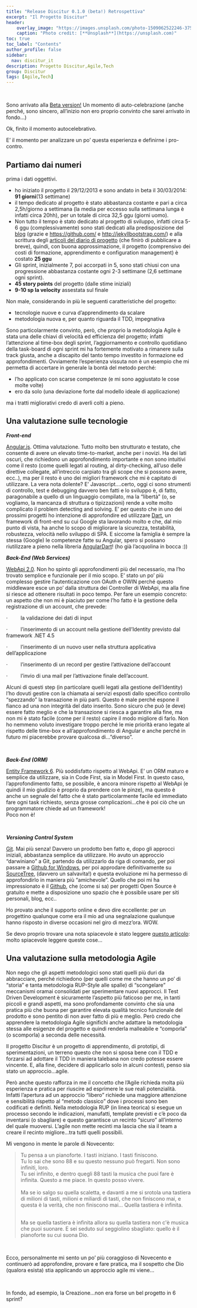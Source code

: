 ```yaml
---
title: "Release Discitur 0.1.0 (beta!) Retrospettiva"
excerpt: "Il Progetto Discitur"
header:
    overlay_image: "https://images.unsplash.com/photo-1509062522246-3755977927d7?auto=format&fit=crop&w=1404&q=80"
    caption: "Photo credit: [**Unsplash**](https://unsplash.com)"
toc: true
toc_label: "Contents"
author_profile: false
sidebar:
  nav: discitur_it
description: Progetto Discitur,Agile,Tech
group: Discitur
tags: [Agile,Tech]
---
```


<!-- Markup JSON-LD generato da Assistente per il markup dei dati strutturati di Google. -->
<script type="application/ld+json">
{
  "@context" : "http://schema.org",
  "@type" : "Article",
  "name" : "Release Discitur 0.1.0 (beta!) Retrospettiva",
  "author" : {
    "@type" : "Person",
    "name" : "William Verdolini"
  },
  "datePublished" : "2014-04-10",
  "articleSection" : [ "Agile","Tech"  ],
  "url" : "http://williamverdolini.github.io/2014/04/10/discitur-beta_retrospective"
}
</script>

 

Sono arrivato alla <a href="https://github.com/williamverdolini/discitur-web/releases/tag/0.1.0" target="_blank">Beta version!</a> Un momento di auto-celebrazione (anche
perché, sono sincero, all’inizio non ero proprio convinto che sarei arrivato in
fondo…)

Ok, finito il momento autocelebrativo.

E’ il momento per analizzare un po’ questa esperienza e definirne i
pro-contro.

## Partiamo dai numeri

prima i dati oggettivi.

- ho iniziato il progetto il 29/12/2013 e sono
     andato in beta il 30/03/2014: **91 giorni**(13 settimane)
- il tempo dedicato al progetto è stato
     abbastanza costante e pari a circa 2,5h/giorno a settimana (la media per
     eccesso sulla settimana lunga è infatti circa 20hh), per un totale di circa
     32,5 ggu (giorni uomo).
- Non tutto il tempo è stato dedicato al
     progetto di sviluppo, infatti circa 5-6 ggu (complessivamente) sono stati
     dedicati alla predisposizione del <a href="http://williamverdolini.github.io/" target="_blank">blog</a> (grazie e <a href="https://github.com/" target="_blank">https://github.com/</a> e <a href="http://jekyllbootstrap.com/" target="_blank">http://jekyllbootstrap.com/</a>) e alla
     scrittura degli <a href="http://williamverdolini.github.io/Discitur.html" target="_blank">articoli del diario di progetto</a> (che finirò di pubblicare a breve), quindi, con
     buona approssimazione, il progetto (comprensivo dei costi di formazione,
     apprendimento e configuration management) è costato **25 ggu**
- Gli sprint, inizialmente 7, poi accorpati in
     5, sono stati chiusi con una progressione abbastanza costante ogni 2-3
     settimane (2,6 settimane ogni sprint).
- **45 story
     points** del progetto (dalle
     stime iniziali) 
- **9-10
     sp la velocity** assestata sul
     finale

Non male, considerando in più le seguenti caratteristiche del progetto:

- tecnologie nuove e curva d’apprendimento da
     scalare
- metodologia nuova e, per quanto riguarda il
     TDD, impegnativa

Sono particolarmente convinto, però, che proprio la metodologia Agile è
stata una delle chiavi di velocità ed efficienza del progetto; infatti
l’attenzione al time-box degli sprint, l’aggiornamento e controllo quotidiano
della task-board di ogni sprint mi ha fortemente motivato a rimanere sulla
track giusta, anche a discapito del tanto tempo investito in formazione ed
approfondimenti. Ovviamente l’esperienza vissuta non è un esempio che mi
permetta di accertare in generale la bontà del metodo perché:

- l’ho applicato con scarse competenze (e mi
     sono aggiustato le cose molte volte)
- ero da solo (una deviazione forte dal modello
     ideale di applicazione)

ma i tratti migliorativi credo di averli colti a pieno.

## Una valutazione sulle tecnologie

**_Front-end_**

<a href="http://angularjs.org/" target="_blank">Angular.js</a>. Ottima valutazione. Tutto molto ben strutturato
e testato, che consente di avere un elevato time-to-market, anche per i novizi.
Ha dei lati oscuri, che richiedono un approfondimento importante e non sono
intuitivi come il resto (come quelli legati al routing, al dirty-checking,
all’uso delle direttive collegate, all’intreccio carpiato tra gli scope che si
possono avere, ecc..), ma per il resto è uno dei migliori framework che mi è
capitato di utilizzare. La vera nota dolente? E’ Javascript….certo, oggi ci
sono strumenti di controllo, test e debugging davvero ben fatti e lo sviluppo
è, di fatto, paragonabile a quello di un linguaggio compilato, ma la “libertà”
(o, se vogliamo, la mancanza di struttura o tipizzazioni) rende a volte molto
complicato il problem detecting and solving. E’ per questo che in uno dei
prossimi progetti ho intenzione di approfondire ed utilizzare <a href="https://www.dartlang.org/" target="_blank">Dart</a>, un framework di front-end su cui
Google sta lavorando molto e che, dal mio punto di vista, ha anche lo scopo di
migliorare la sicurezza, testabilità, robustezza, velocità nello sviluppo di
SPA. E siccome la famiglia è sempre la stessa (Google) le competenze fatte su
Angular, spero si possano riutilizzare a pieno nella libreria <a href="https://angulardart.org/" target="_blank">AngularDart</a>! (ho già l’acquolina in bocca :))

**_Back-End (Web Services)_**

<a href="http://www.asp.net/vnext/overview/aspnet-web-api" target="_blank">WebApi 2.0</a>. Non ho spinto gli approfondimenti più del
necessario, ma l’ho trovato semplice e funzionale per il mio scopo. E’ stato un
po’ più complesso gestire l’autenticazione con OAuth e OWIN perché questo
middleware esce un po’ dalla struttura dei Controller di WebApi, ma alla fine
si riesce ad ottenere risultati in poco tempo. Per fare un esempio concreto: un
aspetto che non mi è piaciuto per come l’ho fatto è la gestione della
registrazione di un account, che prevede:

·        
la
validazione dei dati di input

·        
l’inserimento
di un account nella gestione dell’Identity previsto dal framework .NET 4.5

·        
l’inserimento
di un nuovo user nella struttura applicativa dell’applicazione 

·        
l’inserimento
di un record per gestire l’attivazione dell’account

·        
l’invio di
una mail per l’attivazione finale dell’account. 

Alcuni di questi step (in particolare quelli legati alla gestione dell’Identity)
l’ho dovuti gestire con la chiamata ai servizi esposti dallo specifico
controllo “spezzando” la transazione in più parti. Questo è male perché espone
il fianco ad una non integrità del dato inserito. Sono sicuro che può (e deve)
essere fatto meglio e che la transazione si riesca a garantire alla fine, ma
non mi è stato facile (come per il resto) capire il modo migliore di farlo. Non
ho nemmeno voluto investigare troppo perché le mie priorità erano legate al
rispetto delle time-box e all’approfondimento di Angular e anche perché in
futuro mi piacerebbe provare qualcosa di…”diverso”.

 

**_Back-End (ORM)_**

<a href="http://msdn.microsoft.com/en-us/data/ee712907.aspx" target="_blank">Entity Framework 6</a>. Più soddisfatto rispetto al WebApi. E’ un ORM
maturo e semplice da utilizzare, sia in Code First, sia in Model First. In
questo caso, l’approfondimento fatto, se possibile, è ancora minore rispetto al
WebApi (e quindi il mio giudizio è proprio da prendere con le pinze), ma questo
è anche un segnale del fatto che è stato particolarmente facile ed immediato
fare ogni task richiesto, senza grosse complicazioni…che è poi ciò che un
programmatore chiede ad un framework!<br/>Poco non è!

 

**_Versioning Control System_**

<a href="http://git-scm.com/" target="_blank">Git</a>. Mai più senza! Davvero un prodotto
ben fatto e, dopo gli approcci iniziali, abbastanza semplice da utilizzare. Ho
avuto un approccio “darwiniano” a Git, partendo da utilizzarlo da riga di
comando, per poi passare a <a href="http://git-scm.com/" target="_blank">Github for Windows</a>,
per poi approdare definitivamente su <a href="http://www.sourcetreeapp.com/" target="_blank">SourceTree</a>,
(davvero un salvavita!) e questa evoluzione mi ha permesso di approfondirlo in
maniera più “amichevole”. Quello che poi mi ha impressionato è il <a href="https://github.com/" target="_blank">Github</a>, che (come si sa) per progetti Open
Source è gratuito e mette a disposizione uno spazio che è possibile usare per
siti personali, blog, ecc..

Ho provato anche il supporto online e devo dire eccellente: per un
progettino qualunque come era il mio ad una segnalazione qualunque hanno
risposto in diverse occasioni nel giro di mezz’ora. WOW.

Se devo proprio trovare una nota spiacevole è stato leggere <a href="http://techcrunch.com/2014/03/15/julie-ann-horvath-describes-sexism-and-intimidation-behind-her-github-exit//" target="_blank">questo articolo</a>: molto spiacevole leggere queste cose…
 

## Una valutazione sulla metodologia Agile

Non nego che gli aspetti metodologici sono stati quelli più duri da
abbracciare, perché richiedono (per quelli come me che hanno un po’ di “storia”
e tanta metodologia RUP-Style alle spalle) di “scongelare” meccanismi oramai
consolidati per sperimentare nuovi approcci. Il Test Driven Development è
sicuramente l’aspetto più faticoso per me, in tanti piccoli e grandi aspetti,
ma sono profondamente convinto che sia una pratica più che buona per garantire
elevata qualità tecnico funzionale del prodotto e sono pentito di non aver
fatto di più e meglio. Però credo che apprendere la metodologia Agile significhi
anche adattare la metodologia stessa alle esigenze del progetto e quindi
renderla malleabile e “comporla” (o scomporla) a seconda delle necessità.

Il progetto Discitur è un progetto di apprendimento, di prototipi, di
sperimentazioni, un terreno questo che non si sposa bene con il TDD e forzarsi
ad adottare il TDD in maniera talebana non credo potesse essere vincente. E,
alla fine, decidere di applicarlo solo in alcuni contesti, penso sia stato un
approccio…agile.

Però anche questo rafforza in me il concetto che l’Agile richieda molta più
esperienza e pratica per riuscire ad esprimere le sue reali potenzialità. Infatti
l’apertura ad un approccio “libero” richiede una maggiore attenzione e
sensibilità rispetto al “metodo classico” dove i processi sono ben codificati e
definiti. Nella metodologia RUP (in linea teorica) si esegue un processo
secondo le indicazioni, manufatti, template previsti e c’è poco da inventarsi
(o sbagliare) e questo garantisce un recinto “sicuro” all’interno del quale
muoversi. L’agile non mette recinti ma lascia che sia il team a creare il
recinto migliore…tra tutti quelli possibili. 

Mi vengono in mente le parole di Novecento: 

<blockquote>Tu pensa a un pianoforte. I tasti iniziano. I tasti finiscono. <br/>
Tu lo sai che sono 88 e su questo nessuno può fregarti. Non sono infiniti, loro.<br/>
Tu sei infinito, e dentro quegli 88 tasti la musica che puoi fare è infinita. Questo
a me piace. In questo posso vivere. <br/><br/>
Ma se io salgo su quella scaletta, e
davanti a me si srotola una tastiera di milioni di tasti, milioni e miliardi di
tasti, che non finiscono mai, e questa è la verità, che non finiscono mai...
Quella tastiera è infinita.  <br/><br/>

Ma se quella tastiera è infinita allora su quella tastiera non c'è musica
che puoi suonare. E sei seduto sul seggiolino sbagliato: quello è il pianoforte
su cui suona Dio.</blockquote>

 

Ecco, personalmente mi sento un po’ più coraggioso di Novecento e
continuerò ad approfondire, provare e fare pratica, ma il sospetto che Dio
(qualora esista) stia applicando un approccio agile mi viene…

 

In fondo, ad esempio, la Creazione…non era forse un bel progetto in 6
sprint?

 